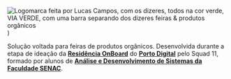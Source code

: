 ![Logomarca feita por Lucas Campos, com os dizeres, todos na cor verde, VIA VERDE, com uma barra separando dos dizeres feiras & produtos orgânicos]([https://live.staticflickr.com/65535/52179309691_d73ba14463_h.jpg]))

Solução voltada para feiras de produtos orgânicos.
Desenvolvida durante a etapa de ideação da [**Residência OnBoard**](https://www.portodigital.org/capital-humano/formacao/residencia) do [**Porto Digital**](https://www.portodigital.org/home) pelo Squad 11, formado por alunos de [**Análise e Desenvolvimento de Sistemas da Faculdade SENAC**](https://faculdadesenacpe.edu.br/graduacao/analise-e-desenvolvimento-de-sistemas/).

